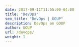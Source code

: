 ```yaml
---
date: 2017-09-11T11:55:00-04:00
title: "DevOps"
seo_title: "DevOps | GOUP"
description: DevOps on GOUP
author: GOUP
url: /devops/
weight: 1
---
```

